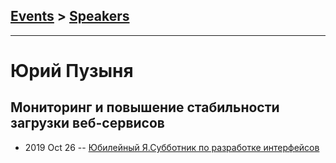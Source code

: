 ## [Events](../README.md) > [Speakers](../speakers.md)
---

# Юрий Пузыня

## Мониторинг и повышение стабильности загрузки веб-сервисов
- 2019 Oct 26 -- [Юбилейный Я.Субботник по разработке интерфейсов](https://www.youtube.com/watch?v=CKbOHn1lJWw&t=10298s)    
